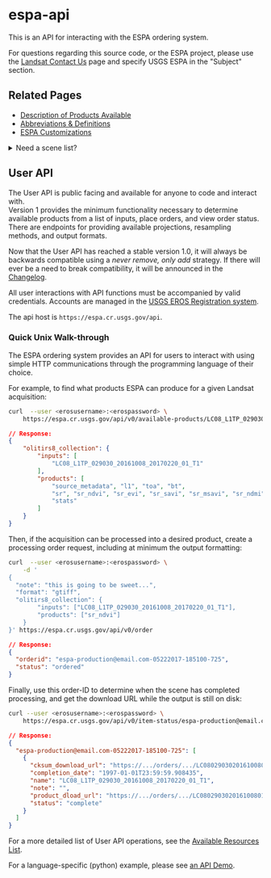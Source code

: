 # espa-api

This is an API for interacting with the ESPA ordering system. 

For questions regarding this source code, or the ESPA project, please use the
[Landsat Contact Us](https://landsat.usgs.gov/contactus.php) page and specify
USGS ESPA in the "Subject" section.

## Related Pages
* [Description of Products Available](docs/AVAILABLE-PRODUCTS.md)
* [Abbreviations & Definitions](docs/TERMS.md)
* [ESPA Customizations](docs/CUSTOMIZATION.md)

<details>
<summary>Need a scene list?</summary>
The USGS EROS offers two resources for finding valid scene acquisitions:

1. [USGS/EROS Inventory Service API](https://earthexplorer.usgs.gov/inventory/documentation)
1. [Entire Collection of Metadata](https://landsat.usgs.gov/download-entire-collection-metadata)
</details>

## User API
The User API is public facing and available for anyone to code and interact with.  
Version 1 provides the minimum functionality necessary to determine available 
products from a list of inputs, place orders, and view order status. There are 
endpoints for providing available projections, resampling methods, and output formats.

Now that the User API has reached a stable version 1.0, it will always be 
backwards compatible using a _never remove, only add_ strategy. If there will 
ever be a need to break compatibility, it will be announced in the 
[Changelog](CHANGELOG.md).

All user interactions with API functions must be accompanied by valid credentials. 
Accounts are managed in the [USGS EROS Registration system](https://ers.cr.usgs.gov/register/).

The api host is `https://espa.cr.usgs.gov/api`. 

### Quick Unix Walk-through

The ESPA ordering system provides an API for users to interact with using
simple HTTP communications through the programming language of their choice.

For example, to find what products ESPA can produce for a given Landsat 
acquisition: 
```bash
curl  --user <erosusername>:<erospassword> \
    https://espa.cr.usgs.gov/api/v0/available-products/LC08_L1TP_029030_20161008_20170220_01_T1
```
```json
// Response: 
{
    "olitirs8_collection": {
        "inputs": [
            "LC08_L1TP_029030_20161008_20170220_01_T1"
        ], 
        "products": [
            "source_metadata", "l1", "toa", "bt", 
            "sr", "sr_ndvi", "sr_evi", "sr_savi", "sr_msavi", "sr_ndmi", "sr_nbr", "sr_nbr2", 
            "stats"
        ]
    }
}

```

Then, if the acquisition can be processed into a desired product, create a 
processing order request, including at minimum the output formatting:
```bash
curl  --user <erosusername>:<erospassword> \
    -d '
{
  "note": "this is going to be sweet...",
  "format": "gtiff",
  "olitirs8_collection": {
        "inputs": ["LC08_L1TP_029030_20161008_20170220_01_T1"], 
        "products": ["sr_ndvi"]
    }
}' https://espa.cr.usgs.gov/api/v0/order 
```
```json
// Response: 
{
  "orderid": "espa-production@email.com-05222017-185100-725",
  "status": "ordered"
}
```

Finally, use this order-ID to determine when the scene has completed processing, 
and get the download URL while the output is still on disk:
```bash
curl --user <erosusername>:<erospassword> \
    https://espa.cr.usgs.gov/api/v0/item-status/espa-production@email.com-05222017-185100-725
```
```json
// Response: 
{
  "espa-production@email.com-05222017-185100-725": [
    {
      "cksum_download_url": "https://.../orders/.../LC080290302016100801T1-SC20170329224231.md5",
      "completion_date": "1997-01-01T23:59:59.908435",
      "name": "LC08_L1TP_029030_20161008_20170220_01_T1",
      "note": "",
      "product_dload_url": "https://.../orders/.../LC080290302016100801T1-SC20170329224231.tar.gz",
      "status": "complete"
    }
  ]
}
```

For a more detailed list of User API operations, see the 
[Available Resources List](docs/API-RESOURCES-LIST.md). 

For a language-specific (python) example, please see [an API Demo](examples/api_demo.ipynb). 

